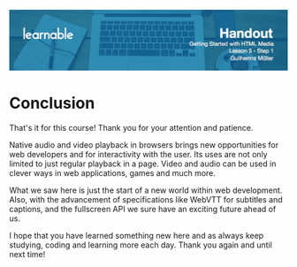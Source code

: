 ![](headings/lesson_5.1.jpg)

# Conclusion

That's it for this course! Thank you for your attention and patience.

Native audio and video playback in browsers brings new opportunities for web developers and for interactivity with the user. Its uses are not only limited to just regular playback in a page. Video and audio can be used in clever ways in web applications, games and much more.

What we saw here is just the start of a new world within web development. Also, with the advancement of specifications like WebVTT for subtitles and captions, and the fullscreen API we sure have an exciting future ahead of us.

I hope that you have learned something new here and as always keep studying, coding and learning more each day. Thank you again and until next time!